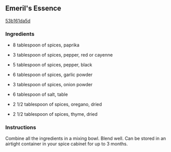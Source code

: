 ## Emeril's Essence

[53b161da5d](http://www.food.com/recipe/emerils-essence-5031)

### Ingredients

 - 8 tablespoon of spices, paprika

 - 3 tablespoon of spices, pepper, red or cayenne

 - 5 tablespoon of spices, pepper, black

 - 6 tablespoon of spices, garlic powder

 - 3 tablespoon of spices, onion powder

 - 6 tablespoon of salt, table

 - 2 1/2 tablespoon of spices, oregano, dried

 - 2 1/2 tablespoon of spices, thyme, dried

### Instructions

Combine all the ingredients in a mixing bowl. Blend well. Can be stored in an airtight container in your spice cabinet for up to 3 months.
